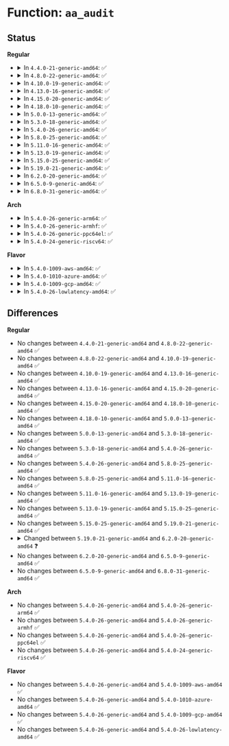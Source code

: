 # Function: <code>aa_audit</code>

## Status
<b>Regular</b>
<ul>
<li>
<details>
<summary>In <code>4.4.0-21-generic-amd64</code>: ✅</summary>

```c
int aa_audit(int type, struct aa_profile * profile, struct common_audit_data * sa, void (*)(struct audit_buffer *, void *) cb)
```

```json
{
  "name": "aa_audit",
  "collision_type": "Unique Global",
  "inline_type": "No",
  "funcs": [
    {
      "addr": 18446744071582477344,
      "name": "aa_audit",
      "external": true,
      "loc": "security/apparmor/audit.c:132",
      "file": "security/apparmor/audit.c",
      "inline": "seen, unknown",
      "caller_inline": [],
      "caller_func": [
        "security/apparmor/capability.c:aa_capable",
        "security/apparmor/ipc.c:aa_may_ptrace",
        "security/apparmor/resource.c:audit_resource",
        "security/apparmor/file.c:aa_audit_file",
        "security/apparmor/mount.c:audit_mount"
      ]
    }
  ],
  "symbols": [
    {
      "addr": 18446744071582477344,
      "name": "aa_audit",
      "section": ".text",
      "bind": "STB_GLOBAL",
      "size": 360
    }
  ]
}
```
</details>
</li>
<li>
<details>
<summary>In <code>4.8.0-22-generic-amd64</code>: ✅</summary>

```c
int aa_audit(int type, struct aa_profile * profile, struct common_audit_data * sa, void (*)(struct audit_buffer *, void *) cb)
```

```json
{
  "name": "aa_audit",
  "collision_type": "Unique Global",
  "inline_type": "No",
  "funcs": [
    {
      "addr": 18446744071582709472,
      "name": "aa_audit",
      "external": true,
      "loc": "security/apparmor/audit.c:132",
      "file": "security/apparmor/audit.c",
      "inline": "seen, unknown",
      "caller_inline": [],
      "caller_func": [
        "security/apparmor/capability.c:aa_capable",
        "security/apparmor/ipc.c:aa_may_ptrace",
        "security/apparmor/resource.c:audit_resource",
        "security/apparmor/file.c:aa_audit_file",
        "security/apparmor/mount.c:audit_mount"
      ]
    }
  ],
  "symbols": [
    {
      "addr": 18446744071582709472,
      "name": "aa_audit",
      "section": ".text",
      "bind": "STB_GLOBAL",
      "size": 285
    }
  ]
}
```
</details>
</li>
<li>
<details>
<summary>In <code>4.10.0-19-generic-amd64</code>: ✅</summary>

```c
int aa_audit(int type, struct aa_profile * profile, struct common_audit_data * sa, void (*)(struct audit_buffer *, void *) cb)
```

```json
{
  "name": "aa_audit",
  "collision_type": "Unique Global",
  "inline_type": "No",
  "funcs": [
    {
      "addr": 18446744071582804064,
      "name": "aa_audit",
      "external": true,
      "loc": "security/apparmor/audit.c:132",
      "file": "security/apparmor/audit.c",
      "inline": "seen, unknown",
      "caller_inline": [],
      "caller_func": [
        "security/apparmor/capability.c:aa_capable",
        "security/apparmor/ipc.c:aa_may_ptrace",
        "security/apparmor/resource.c:audit_resource",
        "security/apparmor/file.c:aa_audit_file",
        "security/apparmor/mount.c:audit_mount"
      ]
    }
  ],
  "symbols": [
    {
      "addr": 18446744071582804064,
      "name": "aa_audit",
      "section": ".text",
      "bind": "STB_GLOBAL",
      "size": 285
    }
  ]
}
```
</details>
</li>
<li>
<details>
<summary>In <code>4.13.0-16-generic-amd64</code>: ✅</summary>

```c
int aa_audit(int type, struct aa_profile * profile, struct common_audit_data * sa, void (*)(struct audit_buffer *, void *) cb)
```

```json
{
  "name": "aa_audit",
  "collision_type": "Unique Global",
  "inline_type": "No",
  "funcs": [
    {
      "addr": 18446744071582893808,
      "name": "aa_audit",
      "external": true,
      "loc": "security/apparmor/audit.c:129",
      "file": "security/apparmor/audit.c",
      "inline": "seen, unknown",
      "caller_inline": [],
      "caller_func": [
        "security/apparmor/capability.c:aa_capable",
        "security/apparmor/ipc.c:aa_may_ptrace",
        "security/apparmor/resource.c:audit_resource",
        "security/apparmor/file.c:aa_audit_file"
      ]
    }
  ],
  "symbols": [
    {
      "addr": 18446744071582893808,
      "name": "aa_audit",
      "section": ".text",
      "bind": "STB_GLOBAL",
      "size": 271
    }
  ]
}
```
</details>
</li>
<li>
<details>
<summary>In <code>4.15.0-20-generic-amd64</code>: ✅</summary>

```c
int aa_audit(int type, struct aa_profile * profile, struct common_audit_data * sa, void (*)(struct audit_buffer *, void *) cb)
```

```json
{
  "name": "aa_audit",
  "collision_type": "Unique Global",
  "inline_type": "No",
  "funcs": [
    {
      "addr": 18446744071583052128,
      "name": "aa_audit",
      "external": true,
      "loc": "security/apparmor/audit.c:129",
      "file": "security/apparmor/audit.c",
      "inline": "seen, unknown",
      "caller_inline": [],
      "caller_func": [
        "security/apparmor/capability.c:aa_capable",
        "security/apparmor/ipc.c:aa_may_ptrace",
        "security/apparmor/resource.c:audit_resource",
        "security/apparmor/file.c:aa_audit_file"
      ]
    }
  ],
  "symbols": [
    {
      "addr": 18446744071583052128,
      "name": "aa_audit",
      "section": ".text",
      "bind": "STB_GLOBAL",
      "size": 271
    }
  ]
}
```
</details>
</li>
<li>
<details>
<summary>In <code>4.18.0-10-generic-amd64</code>: ✅</summary>

```c
int aa_audit(int type, struct aa_profile * profile, struct common_audit_data * sa, void (*)(struct audit_buffer *, void *) cb)
```

```json
{
  "name": "aa_audit",
  "collision_type": "Unique Global",
  "inline_type": "No",
  "funcs": [
    {
      "addr": 18446744071583252752,
      "name": "aa_audit",
      "external": true,
      "loc": "security/apparmor/audit.c:129",
      "file": "security/apparmor/audit.c",
      "inline": "seen, unknown",
      "caller_inline": [],
      "caller_func": [
        "security/apparmor/capability.c:aa_capable",
        "security/apparmor/ipc.c:aa_may_ptrace",
        "security/apparmor/resource.c:audit_resource",
        "security/apparmor/file.c:aa_audit_file"
      ]
    }
  ],
  "symbols": [
    {
      "addr": 18446744071583252752,
      "name": "aa_audit",
      "section": ".text",
      "bind": "STB_GLOBAL",
      "size": 282
    }
  ]
}
```
</details>
</li>
<li>
<details>
<summary>In <code>5.0.0-13-generic-amd64</code>: ✅</summary>

```c
int aa_audit(int type, struct aa_profile * profile, struct common_audit_data * sa, void (*)(struct audit_buffer *, void *) cb)
```

```json
{
  "name": "aa_audit",
  "collision_type": "Unique Global",
  "inline_type": "No",
  "funcs": [
    {
      "addr": 18446744071583370768,
      "name": "aa_audit",
      "external": true,
      "loc": "security/apparmor/audit.c:129",
      "file": "security/apparmor/audit.c",
      "inline": "seen, unknown",
      "caller_inline": [],
      "caller_func": [
        "security/apparmor/capability.c:aa_capable",
        "security/apparmor/ipc.c:aa_may_ptrace",
        "security/apparmor/resource.c:audit_resource",
        "security/apparmor/file.c:aa_audit_file"
      ]
    }
  ],
  "symbols": [
    {
      "addr": 18446744071583370768,
      "name": "aa_audit",
      "section": ".text",
      "bind": "STB_GLOBAL",
      "size": 282
    }
  ]
}
```
</details>
</li>
<li>
<details>
<summary>In <code>5.3.0-18-generic-amd64</code>: ✅</summary>

```c
int aa_audit(int type, struct aa_profile * profile, struct common_audit_data * sa, void (*)(struct audit_buffer *, void *) cb)
```

```json
{
  "name": "aa_audit",
  "collision_type": "Unique Global",
  "inline_type": "No",
  "funcs": [
    {
      "addr": 18446744071583557840,
      "name": "aa_audit",
      "external": true,
      "loc": "security/apparmor/audit.c:125",
      "file": "security/apparmor/audit.c",
      "inline": "seen, unknown",
      "caller_inline": [],
      "caller_func": [
        "security/apparmor/capability.c:aa_capable",
        "security/apparmor/ipc.c:aa_may_ptrace",
        "security/apparmor/resource.c:audit_resource",
        "security/apparmor/file.c:aa_audit_file"
      ]
    }
  ],
  "symbols": [
    {
      "addr": 18446744071583557840,
      "name": "aa_audit",
      "section": ".text",
      "bind": "STB_GLOBAL",
      "size": 280
    }
  ]
}
```
</details>
</li>
<li>
<details>
<summary>In <code>5.4.0-26-generic-amd64</code>: ✅</summary>

```c
int aa_audit(int type, struct aa_profile * profile, struct common_audit_data * sa, void (*)(struct audit_buffer *, void *) cb)
```

```json
{
  "name": "aa_audit",
  "collision_type": "Unique Global",
  "inline_type": "No",
  "funcs": [
    {
      "addr": 18446744071583663568,
      "name": "aa_audit",
      "external": true,
      "loc": "security/apparmor/audit.c:125",
      "file": "security/apparmor/audit.c",
      "inline": "seen, unknown",
      "caller_inline": [],
      "caller_func": [
        "security/apparmor/capability.c:aa_capable",
        "security/apparmor/ipc.c:aa_may_ptrace",
        "security/apparmor/resource.c:audit_resource",
        "security/apparmor/file.c:aa_audit_file"
      ]
    }
  ],
  "symbols": [
    {
      "addr": 18446744071583663568,
      "name": "aa_audit",
      "section": ".text",
      "bind": "STB_GLOBAL",
      "size": 280
    }
  ]
}
```
</details>
</li>
<li>
<details>
<summary>In <code>5.8.0-25-generic-amd64</code>: ✅</summary>

```c
int aa_audit(int type, struct aa_profile * profile, struct common_audit_data * sa, void (*)(struct audit_buffer *, void *) cb)
```

```json
{
  "name": "aa_audit",
  "collision_type": "Unique Global",
  "inline_type": "No",
  "funcs": [
    {
      "addr": 18446744071584024448,
      "name": "aa_audit",
      "external": true,
      "loc": "security/apparmor/audit.c:125",
      "file": "security/apparmor/audit.c",
      "inline": "seen, unknown",
      "caller_inline": [],
      "caller_func": [
        "security/apparmor/capability.c:audit_caps",
        "security/apparmor/ipc.c:aa_may_ptrace",
        "security/apparmor/resource.c:audit_resource",
        "security/apparmor/file.c:aa_audit_file"
      ]
    }
  ],
  "symbols": [
    {
      "addr": 18446744071584024448,
      "name": "aa_audit",
      "section": ".text",
      "bind": "STB_GLOBAL",
      "size": 289
    }
  ]
}
```
</details>
</li>
<li>
<details>
<summary>In <code>5.11.0-16-generic-amd64</code>: ✅</summary>

```c
int aa_audit(int type, struct aa_profile * profile, struct common_audit_data * sa, void (*)(struct audit_buffer *, void *) cb)
```

```json
{
  "name": "aa_audit",
  "collision_type": "Unique Global",
  "inline_type": "No",
  "funcs": [
    {
      "addr": 18446744071584143888,
      "name": "aa_audit",
      "external": true,
      "loc": "security/apparmor/audit.c:123",
      "file": "security/apparmor/audit.c",
      "inline": "seen, unknown",
      "caller_inline": [],
      "caller_func": [
        "security/apparmor/capability.c:audit_caps",
        "security/apparmor/ipc.c:aa_may_ptrace",
        "security/apparmor/resource.c:audit_resource",
        "security/apparmor/file.c:aa_audit_file"
      ]
    }
  ],
  "symbols": [
    {
      "addr": 18446744071584143888,
      "name": "aa_audit",
      "section": ".text",
      "bind": "STB_GLOBAL",
      "size": 289
    }
  ]
}
```
</details>
</li>
<li>
<details>
<summary>In <code>5.13.0-19-generic-amd64</code>: ✅</summary>

```c
int aa_audit(int type, struct aa_profile * profile, struct common_audit_data * sa, void (*)(struct audit_buffer *, void *) cb)
```

```json
{
  "name": "aa_audit",
  "collision_type": "Unique Global",
  "inline_type": "No",
  "funcs": [
    {
      "addr": 18446744071584171040,
      "name": "aa_audit",
      "external": true,
      "loc": "security/apparmor/audit.c:123",
      "file": "security/apparmor/audit.c",
      "inline": "seen, unknown",
      "caller_inline": [],
      "caller_func": [
        "security/apparmor/capability.c:audit_caps",
        "security/apparmor/ipc.c:aa_may_ptrace",
        "security/apparmor/resource.c:audit_resource",
        "security/apparmor/file.c:aa_audit_file"
      ]
    }
  ],
  "symbols": [
    {
      "addr": 18446744071584171040,
      "name": "aa_audit",
      "section": ".text",
      "bind": "STB_GLOBAL",
      "size": 290
    }
  ]
}
```
</details>
</li>
<li>
<details>
<summary>In <code>5.15.0-25-generic-amd64</code>: ✅</summary>

```c
int aa_audit(int type, struct aa_profile * profile, struct common_audit_data * sa, void (*)(struct audit_buffer *, void *) cb)
```

```json
{
  "name": "aa_audit",
  "collision_type": "Unique Global",
  "inline_type": "No",
  "funcs": [
    {
      "addr": 18446744071584555744,
      "name": "aa_audit",
      "external": true,
      "loc": "security/apparmor/audit.c:123",
      "file": "security/apparmor/audit.c",
      "inline": "seen, unknown",
      "caller_inline": [],
      "caller_func": [
        "security/apparmor/capability.c:audit_caps",
        "security/apparmor/ipc.c:aa_may_ptrace",
        "security/apparmor/resource.c:audit_resource",
        "security/apparmor/file.c:aa_audit_file"
      ]
    }
  ],
  "symbols": [
    {
      "addr": 18446744071584555744,
      "name": "aa_audit",
      "section": ".text",
      "bind": "STB_GLOBAL",
      "size": 290
    }
  ]
}
```
</details>
</li>
<li>
<details>
<summary>In <code>5.19.0-21-generic-amd64</code>: ✅</summary>

```c
int aa_audit(int type, struct aa_profile * profile, struct common_audit_data * sa, void (*)(struct audit_buffer *, void *) cb)
```

```json
{
  "name": "aa_audit",
  "collision_type": "Unique Global",
  "inline_type": "No",
  "funcs": [
    {
      "addr": 18446744071585198544,
      "name": "aa_audit",
      "external": true,
      "loc": "security/apparmor/audit.c:166",
      "file": "security/apparmor/audit.c",
      "inline": "seen, unknown",
      "caller_inline": [],
      "caller_func": [
        "security/apparmor/capability.c:audit_caps",
        "security/apparmor/task.c:aa_may_ptrace",
        "security/apparmor/resource.c:audit_resource",
        "security/apparmor/file.c:aa_audit_file"
      ]
    }
  ],
  "symbols": [
    {
      "addr": 18446744071585198544,
      "name": "aa_audit",
      "section": ".text",
      "bind": "STB_GLOBAL",
      "size": 399
    }
  ]
}
```
</details>
</li>
<li>
<details>
<summary>In <code>6.2.0-20-generic-amd64</code>: ✅</summary>

```c
int aa_audit(int type, struct aa_profile * profile, struct apparmor_audit_data * ad, void (*)(struct audit_buffer *, void *) cb)
```

```json
{
  "name": "aa_audit",
  "collision_type": "Unique Global",
  "inline_type": "No",
  "funcs": [
    {
      "addr": 18446744071585928544,
      "name": "aa_audit",
      "external": true,
      "loc": "security/apparmor/audit.c:166",
      "file": "security/apparmor/audit.c",
      "inline": "seen, unknown",
      "caller_inline": [],
      "caller_func": [
        "security/apparmor/capability.c:audit_caps",
        "security/apparmor/task.c:aa_may_ptrace",
        "security/apparmor/resource.c:audit_resource",
        "security/apparmor/file.c:aa_audit_file"
      ]
    }
  ],
  "symbols": [
    {
      "addr": 18446744071585928544,
      "name": "aa_audit",
      "section": ".text",
      "bind": "STB_GLOBAL",
      "size": 409
    }
  ]
}
```
</details>
</li>
<li>
<details>
<summary>In <code>6.5.0-9-generic-amd64</code>: ✅</summary>

```c
int aa_audit(int type, struct aa_profile * profile, struct apparmor_audit_data * ad, void (*)(struct audit_buffer *, void *) cb)
```

```json
{
  "name": "aa_audit",
  "collision_type": "Unique Global",
  "inline_type": "No",
  "funcs": [
    {
      "addr": 18446744071586161024,
      "name": "aa_audit",
      "external": true,
      "loc": "security/apparmor/audit.c:166",
      "file": "security/apparmor/audit.c",
      "inline": "seen, unknown",
      "caller_inline": [],
      "caller_func": [
        "security/apparmor/capability.c:audit_caps",
        "security/apparmor/task.c:aa_may_ptrace",
        "security/apparmor/resource.c:audit_resource",
        "security/apparmor/file.c:aa_audit_file"
      ]
    }
  ],
  "symbols": [
    {
      "addr": 18446744071586161024,
      "name": "aa_audit",
      "section": ".text",
      "bind": "STB_GLOBAL",
      "size": 413
    }
  ]
}
```
</details>
</li>
<li>
<details>
<summary>In <code>6.8.0-31-generic-amd64</code>: ✅</summary>

```c
int aa_audit(int type, struct aa_profile * profile, struct apparmor_audit_data * ad, void (*)(struct audit_buffer *, void *) cb)
```

```json
{
  "name": "aa_audit",
  "collision_type": "Unique Global",
  "inline_type": "No",
  "funcs": [
    {
      "addr": 18446744071586410272,
      "name": "aa_audit",
      "external": true,
      "loc": "security/apparmor/audit.c:166",
      "file": "security/apparmor/audit.c",
      "inline": "seen, unknown",
      "caller_inline": [],
      "caller_func": [
        "security/apparmor/capability.c:audit_caps",
        "security/apparmor/task.c:aa_may_ptrace",
        "security/apparmor/resource.c:audit_resource",
        "security/apparmor/file.c:aa_audit_file"
      ]
    }
  ],
  "symbols": [
    {
      "addr": 18446744071586410272,
      "name": "aa_audit",
      "section": ".text",
      "bind": "STB_GLOBAL",
      "size": 405
    }
  ]
}
```
</details>
</li>
</ul>
<b>Arch</b>
<ul>
<li>
<details>
<summary>In <code>5.4.0-26-generic-arm64</code>: ✅</summary>

```c
int aa_audit(int type, struct aa_profile * profile, struct common_audit_data * sa, void (*)(struct audit_buffer *, void *) cb)
```

```json
{
  "name": "aa_audit",
  "collision_type": "Unique Global",
  "inline_type": "No",
  "funcs": [
    {
      "addr": 18446603336495456600,
      "name": "aa_audit",
      "external": true,
      "loc": "security/apparmor/audit.c:125",
      "file": "security/apparmor/audit.c",
      "inline": "seen, unknown",
      "caller_inline": [],
      "caller_func": [
        "security/apparmor/capability.c:aa_capable",
        "security/apparmor/ipc.c:aa_may_ptrace",
        "security/apparmor/resource.c:audit_resource",
        "security/apparmor/file.c:aa_audit_file"
      ]
    }
  ],
  "symbols": [
    {
      "addr": 18446603336495456600,
      "name": "aa_audit",
      "section": ".text",
      "bind": "STB_GLOBAL",
      "size": 404
    }
  ]
}
```
</details>
</li>
<li>
<details>
<summary>In <code>5.4.0-26-generic-armhf</code>: ✅</summary>

```c
int aa_audit(int type, struct aa_profile * profile, struct common_audit_data * sa, void (*)(struct audit_buffer *, void *) cb)
```

```json
{
  "name": "aa_audit",
  "collision_type": "Unique Global",
  "inline_type": "No",
  "funcs": [
    {
      "addr": 3228823544,
      "name": "aa_audit",
      "external": true,
      "loc": "security/apparmor/audit.c:125",
      "file": "security/apparmor/audit.c",
      "inline": "seen, unknown",
      "caller_inline": [],
      "caller_func": [
        "security/apparmor/capability.c:aa_capable",
        "security/apparmor/ipc.c:aa_may_ptrace",
        "security/apparmor/resource.c:audit_resource",
        "security/apparmor/file.c:aa_audit_file"
      ]
    }
  ],
  "symbols": [
    {
      "addr": 3228823544,
      "name": "aa_audit",
      "section": ".text",
      "bind": "STB_GLOBAL",
      "size": 376
    }
  ]
}
```
</details>
</li>
<li>
<details>
<summary>In <code>5.4.0-26-generic-ppc64el</code>: ✅</summary>

```c
int aa_audit(int type, struct aa_profile * profile, struct common_audit_data * sa, void (*)(struct audit_buffer *, void *) cb)
```

```json
{
  "name": "aa_audit",
  "collision_type": "Unique Global",
  "inline_type": "No",
  "funcs": [
    {
      "addr": 13835058055289506752,
      "name": "aa_audit",
      "external": true,
      "loc": "security/apparmor/audit.c:125",
      "file": "security/apparmor/audit.c",
      "inline": "seen, unknown",
      "caller_inline": [],
      "caller_func": [
        "security/apparmor/capability.c:aa_capable",
        "security/apparmor/ipc.c:aa_may_ptrace",
        "security/apparmor/resource.c:audit_resource",
        "security/apparmor/file.c:aa_audit_file"
      ]
    }
  ],
  "symbols": [
    {
      "addr": 13835058055289506752,
      "name": "aa_audit",
      "section": ".text",
      "bind": "STB_GLOBAL",
      "size": 528
    }
  ]
}
```
</details>
</li>
<li>
<details>
<summary>In <code>5.4.0-24-generic-riscv64</code>: ✅</summary>

```c
int aa_audit(int type, struct aa_profile * profile, struct common_audit_data * sa, void (*)(struct audit_buffer *, void *) cb)
```

```json
{
  "name": "aa_audit",
  "collision_type": "Unique Global",
  "inline_type": "No",
  "funcs": [
    {
      "addr": 18446743936274645440,
      "name": "aa_audit",
      "external": true,
      "loc": "security/apparmor/audit.c:125",
      "file": "security/apparmor/audit.c",
      "inline": "seen, unknown",
      "caller_inline": [],
      "caller_func": [
        "security/apparmor/capability.c:aa_capable",
        "security/apparmor/ipc.c:aa_may_ptrace",
        "security/apparmor/resource.c:audit_resource",
        "security/apparmor/file.c:aa_audit_file"
      ]
    }
  ],
  "symbols": [
    {
      "addr": 18446743936274645440,
      "name": "aa_audit",
      "section": ".text",
      "bind": "STB_GLOBAL",
      "size": 328
    }
  ]
}
```
</details>
</li>
</ul>
<b>Flavor</b>
<ul>
<li>
<details>
<summary>In <code>5.4.0-1009-aws-amd64</code>: ✅</summary>

```c
int aa_audit(int type, struct aa_profile * profile, struct common_audit_data * sa, void (*)(struct audit_buffer *, void *) cb)
```

```json
{
  "name": "aa_audit",
  "collision_type": "Unique Global",
  "inline_type": "No",
  "funcs": [
    {
      "addr": 18446744071583632304,
      "name": "aa_audit",
      "external": true,
      "loc": "security/apparmor/audit.c:125",
      "file": "security/apparmor/audit.c",
      "inline": "seen, unknown",
      "caller_inline": [],
      "caller_func": [
        "security/apparmor/capability.c:aa_capable",
        "security/apparmor/ipc.c:aa_may_ptrace",
        "security/apparmor/resource.c:audit_resource",
        "security/apparmor/file.c:aa_audit_file"
      ]
    }
  ],
  "symbols": [
    {
      "addr": 18446744071583632304,
      "name": "aa_audit",
      "section": ".text",
      "bind": "STB_GLOBAL",
      "size": 280
    }
  ]
}
```
</details>
</li>
<li>
<details>
<summary>In <code>5.4.0-1010-azure-amd64</code>: ✅</summary>

```c
int aa_audit(int type, struct aa_profile * profile, struct common_audit_data * sa, void (*)(struct audit_buffer *, void *) cb)
```

```json
{
  "name": "aa_audit",
  "collision_type": "Unique Global",
  "inline_type": "No",
  "funcs": [
    {
      "addr": 18446744071583569360,
      "name": "aa_audit",
      "external": true,
      "loc": "security/apparmor/audit.c:125",
      "file": "security/apparmor/audit.c",
      "inline": "seen, unknown",
      "caller_inline": [],
      "caller_func": [
        "security/apparmor/capability.c:aa_capable",
        "security/apparmor/ipc.c:aa_may_ptrace",
        "security/apparmor/resource.c:audit_resource",
        "security/apparmor/file.c:aa_audit_file"
      ]
    }
  ],
  "symbols": [
    {
      "addr": 18446744071583569360,
      "name": "aa_audit",
      "section": ".text",
      "bind": "STB_GLOBAL",
      "size": 280
    }
  ]
}
```
</details>
</li>
<li>
<details>
<summary>In <code>5.4.0-1009-gcp-amd64</code>: ✅</summary>

```c
int aa_audit(int type, struct aa_profile * profile, struct common_audit_data * sa, void (*)(struct audit_buffer *, void *) cb)
```

```json
{
  "name": "aa_audit",
  "collision_type": "Unique Global",
  "inline_type": "No",
  "funcs": [
    {
      "addr": 18446744071583616080,
      "name": "aa_audit",
      "external": true,
      "loc": "security/apparmor/audit.c:125",
      "file": "security/apparmor/audit.c",
      "inline": "seen, unknown",
      "caller_inline": [],
      "caller_func": [
        "security/apparmor/capability.c:aa_capable",
        "security/apparmor/ipc.c:aa_may_ptrace",
        "security/apparmor/resource.c:audit_resource",
        "security/apparmor/file.c:aa_audit_file"
      ]
    }
  ],
  "symbols": [
    {
      "addr": 18446744071583616080,
      "name": "aa_audit",
      "section": ".text",
      "bind": "STB_GLOBAL",
      "size": 280
    }
  ]
}
```
</details>
</li>
<li>
<details>
<summary>In <code>5.4.0-26-lowlatency-amd64</code>: ✅</summary>

```c
int aa_audit(int type, struct aa_profile * profile, struct common_audit_data * sa, void (*)(struct audit_buffer *, void *) cb)
```

```json
{
  "name": "aa_audit",
  "collision_type": "Unique Global",
  "inline_type": "No",
  "funcs": [
    {
      "addr": 18446744071583713936,
      "name": "aa_audit",
      "external": true,
      "loc": "security/apparmor/audit.c:125",
      "file": "security/apparmor/audit.c",
      "inline": "seen, unknown",
      "caller_inline": [],
      "caller_func": [
        "security/apparmor/capability.c:aa_capable",
        "security/apparmor/ipc.c:aa_may_ptrace",
        "security/apparmor/resource.c:audit_resource",
        "security/apparmor/file.c:aa_audit_file"
      ]
    }
  ],
  "symbols": [
    {
      "addr": 18446744071583713936,
      "name": "aa_audit",
      "section": ".text",
      "bind": "STB_GLOBAL",
      "size": 280
    }
  ]
}
```
</details>
</li>
</ul>

## Differences
<b>Regular</b>
<ul>
<li>
No changes between <code>4.4.0-21-generic-amd64</code> and <code>4.8.0-22-generic-amd64</code> ✅
</li>
<li>
No changes between <code>4.8.0-22-generic-amd64</code> and <code>4.10.0-19-generic-amd64</code> ✅
</li>
<li>
No changes between <code>4.10.0-19-generic-amd64</code> and <code>4.13.0-16-generic-amd64</code> ✅
</li>
<li>
No changes between <code>4.13.0-16-generic-amd64</code> and <code>4.15.0-20-generic-amd64</code> ✅
</li>
<li>
No changes between <code>4.15.0-20-generic-amd64</code> and <code>4.18.0-10-generic-amd64</code> ✅
</li>
<li>
No changes between <code>4.18.0-10-generic-amd64</code> and <code>5.0.0-13-generic-amd64</code> ✅
</li>
<li>
No changes between <code>5.0.0-13-generic-amd64</code> and <code>5.3.0-18-generic-amd64</code> ✅
</li>
<li>
No changes between <code>5.3.0-18-generic-amd64</code> and <code>5.4.0-26-generic-amd64</code> ✅
</li>
<li>
No changes between <code>5.4.0-26-generic-amd64</code> and <code>5.8.0-25-generic-amd64</code> ✅
</li>
<li>
No changes between <code>5.8.0-25-generic-amd64</code> and <code>5.11.0-16-generic-amd64</code> ✅
</li>
<li>
No changes between <code>5.11.0-16-generic-amd64</code> and <code>5.13.0-19-generic-amd64</code> ✅
</li>
<li>
No changes between <code>5.13.0-19-generic-amd64</code> and <code>5.15.0-25-generic-amd64</code> ✅
</li>
<li>
No changes between <code>5.15.0-25-generic-amd64</code> and <code>5.19.0-21-generic-amd64</code> ✅
</li>
<li>
<details>
<summary>Changed between <code>5.19.0-21-generic-amd64</code> and <code>6.2.0-20-generic-amd64</code> ❓</summary>
<ul>
<li>
<b>Param added. </b>
<code>struct apparmor_audit_data * ad</code>
</li>
<li>
<b>Param removed. </b>
<code>struct common_audit_data * sa</code>
</li>
</ul>
</details>
</li>
<li>
No changes between <code>6.2.0-20-generic-amd64</code> and <code>6.5.0-9-generic-amd64</code> ✅
</li>
<li>
No changes between <code>6.5.0-9-generic-amd64</code> and <code>6.8.0-31-generic-amd64</code> ✅
</li>
</ul>
<b>Arch</b>
<ul>
<li>
No changes between <code>5.4.0-26-generic-amd64</code> and <code>5.4.0-26-generic-arm64</code> ✅
</li>
<li>
No changes between <code>5.4.0-26-generic-amd64</code> and <code>5.4.0-26-generic-armhf</code> ✅
</li>
<li>
No changes between <code>5.4.0-26-generic-amd64</code> and <code>5.4.0-26-generic-ppc64el</code> ✅
</li>
<li>
No changes between <code>5.4.0-26-generic-amd64</code> and <code>5.4.0-24-generic-riscv64</code> ✅
</li>
</ul>
<b>Flavor</b>
<ul>
<li>
No changes between <code>5.4.0-26-generic-amd64</code> and <code>5.4.0-1009-aws-amd64</code> ✅
</li>
<li>
No changes between <code>5.4.0-26-generic-amd64</code> and <code>5.4.0-1010-azure-amd64</code> ✅
</li>
<li>
No changes between <code>5.4.0-26-generic-amd64</code> and <code>5.4.0-1009-gcp-amd64</code> ✅
</li>
<li>
No changes between <code>5.4.0-26-generic-amd64</code> and <code>5.4.0-26-lowlatency-amd64</code> ✅
</li>
</ul>
